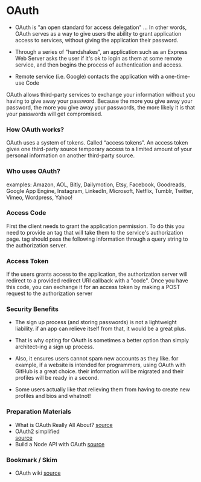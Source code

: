 # OAuth

* OAuth is "an open standard for access delegation" ... In other words, OAuth serves as a way to give users the ability to grant application access to services, without giving the application their password.

* Through a series of "handshakes", an application such as an Express Web Server asks the user if it's ok to login as them at some remote service, and then begins the process of authentication and access.

* Remote service (i.e. Google) contacts the application with a one-time-use Code

OAuth allows third-party services to exchange your information without you having to give away your password. Because the more you give away your password, the more you give away your passwords, the more likely it is that your passwords will get compromised.

### How OAuth works?

OAuth uses a system of tokens. Called “access tokens”. An access token gives one third-party source temporary access to a limited amount of your personal information on another third-party source.

### Who uses OAuth?

examples: Amazon, AOL, Bitly, Dailymotion,  Etsy, Facebook, Goodreads,  Google App Engine, Instagram, LinkedIn,  Microsoft, Netflix, Tumblr, Twitter, Vimeo, Wordpress, Yahoo!

### Access Code
First the client needs to grant the application permission. To do this you need to provide an tag that will take them to the service's authorization page. tag should pass the following information through a query string to the authorization server.

### Access Token
If the users grants access to the application, the authorization server will redirect to a provided redirect URI callback with a "code". Once you have this code, you can exchange it for an access token by making a POST request to the authorization server

### Security Benefits

*  The sign up process (and storing passwords) is not a lightweight liability. if an app can relieve itself from that, it would be a great plus.

* That is why opting for OAuth is sometimes a better option than simply architect-ing a sign up process.

* Also, it ensures users cannot spam new accounts as they like. for example, if a website is intended for programmers, using OAuth with GitHub is a great choice. their information will be migrated and their profiles will be ready in a second.

* Some users actually like that relieving them from having to create new profiles and bios and whatnot!

### Preparation Materials
- What is OAuth Really All About? 
 [source](https://www.youtube.com/watch?v=t4-416mg6iU)
- OAuth2 simplified  
[source](https://aaronparecki.com/oauth-2-simplified/)
- Build a Node API with OAuth 
[source](https://developer.okta.com/blog/2018/08/21/build-secure-rest-api-with-node)

### Bookmark / Skim
-  OAuth wiki
[source](https://en.wikipedia.org/wiki/OAuth)